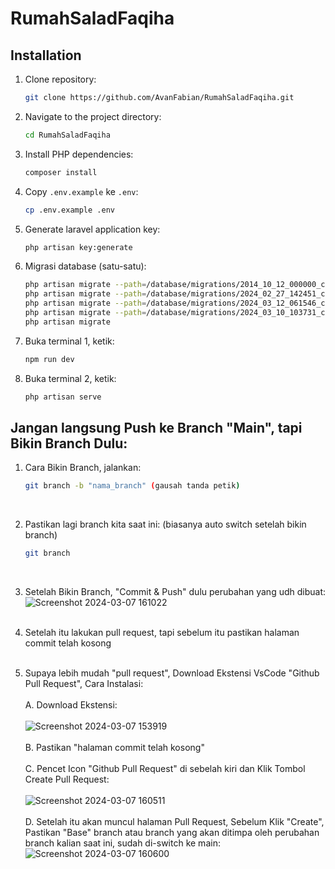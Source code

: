 # RumahSaladFaqiha

## Installation

1. Clone repository:

    ```bash
    git clone https://github.com/AvanFabian/RumahSaladFaqiha.git
    ```

2. Navigate to the project directory:

    ```bash
    cd RumahSaladFaqiha
    ```

3. Install PHP dependencies:

    ```bash
    composer install
    ```

4. Copy `.env.example` ke `.env`:

    ```bash
    cp .env.example .env
    ```

5. Generate laravel application key:

    ```bash
    php artisan key:generate
    ```

6. Migrasi database (satu-satu):

    ```bash
    php artisan migrate --path=/database/migrations/2014_10_12_000000_create_users_table.php
    php artisan migrate --path=/database/migrations/2024_02_27_142451_create_produks_table.php
    php artisan migrate --path=/database/migrations/2024_03_12_061546_create_orders_table.php
    php artisan migrate --path=/database/migrations/2024_03_10_103731_create_carts_table.php
    php artisan migrate
    ```
7. Buka terminal 1, ketik:
    ```bash
    npm run dev
    ```
8. Buka terminal 2, ketik:
    ```bash
    php artisan serve
    ```

## Jangan langsung Push ke Branch "Main", tapi Bikin Branch Dulu:
1. Cara Bikin Branch, jalankan:
    ```bash
    git branch -b "nama_branch" (gausah tanda petik)
    ```
    <br />
2. Pastikan lagi branch kita saat ini: (biasanya auto switch setelah bikin branch) 
    ```bash
    git branch
    ```
    <br />
3. Setelah Bikin Branch, "Commit & Push" dulu perubahan yang udh dibuat: <br />
   ![Screenshot 2024-03-07 161022](https://github.com/AvanFabian/RumahSaladFaqiha/assets/113287159/f1eec7c9-e9e0-4506-b05b-0d7518750725) <br /> <br />

4. Setelah itu lakukan pull request, tapi sebelum itu pastikan halaman commit telah kosong <br /> <br />
   
5. Supaya lebih mudah "pull request", Download Ekstensi VsCode "Github Pull Request", Cara Instalasi: <br /> <br />
   A. Download Ekstensi: <br /> <br />
   ![Screenshot 2024-03-07 153919](https://github.com/AvanFabian/RumahSaladFaqiha/assets/113287159/fa32015b-4185-420e-8786-d4ef19a3a328) <br /> <br />
   B. Pastikan "halaman commit telah kosong" <br /> <br />
   C. Pencet Icon "Github Pull Request" di sebelah kiri dan Klik Tombol Create Pull Request: <br /> <br />
   ![Screenshot 2024-03-07 160511](https://github.com/AvanFabian/RumahSaladFaqiha/assets/113287159/9ae2cc7f-ed9c-4342-aa07-a58d575f230c) <br /> <br />
   D. Setelah itu akan muncul halaman Pull Request, Sebelum Klik "Create", Pastikan "Base" branch atau branch yang akan ditimpa oleh perubahan branch kalian saat ini, sudah di-switch ke main: <br />
   ![Screenshot 2024-03-07 160600](https://github.com/AvanFabian/RumahSaladFaqiha/assets/113287159/84df9f06-c967-4706-9c0d-304de8ab6d41) <br /> <br />
